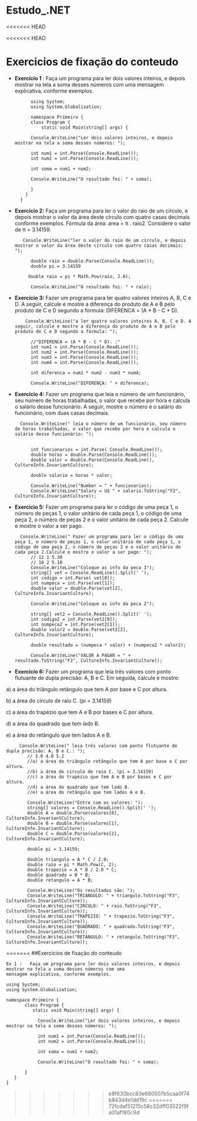 # Estudo_.NET
<<<<<<< HEAD

<<<<<<< HEAD
# **Exercicios de fixação do conteudo**

- **Exercício 1** :   Faça um programa para ler dois valores inteiros, e depois mostrar na tela a soma desses números com uma
mensagem explicativa, conforme exemplos.

            using System;
            using System.Globalization;

            namespace Primeiro {
            class Program {
                static void Main(string[] args) {

            Console.WriteLine("Ler dois valores inteiros, e depois mostrar na tela a soma desses números: "); 

            int num1 = int.Parse(Console.ReadLine());
            int num2 = int.Parse(Console.ReadLine());

            int soma = num1 + num2;

            Console.WriteLine("O resultado foi: " + soma);

            }
          }
        }

- **Exercício 2:** Faça um programa para ler o valor do raio de um círculo, e depois mostrar o valor da área deste círculo com quatro casas decimais conforme exemplos. Fórmula da área: area = π . raio2. Considere o valor de π = 3.14159.


         Console.WriteLine("ler o valor do raio de um círculo, e depois mostrar o valor da área deste círculo com quatro casas decimais:  "); 

            double raio = double.Parse(Console.ReadLine());
            double pi = 3.14159

           double raio = pi * Math.Pow(raio, 2.0);

            Console.WriteLine("O resultado foi: " + raio);


- **Exercício 3:** Fazer um programa para ler quatro valores inteiros A, B, C e D. A seguir, calcule e mostre a diferença do produto de A e B pelo produto de C e D segundo a fórmula: DIFERENCA = (A * B - C * D).

          Console.WriteLine("a ler quatro valores inteiros A, B, C e D. A seguir, calcule e mostre a diferença do produto de A e B pelo produto de C e D segundo a fórmula: ");

            //"DIFERENCA = (A * B - C * D). :"
            int num1 = int.Parse(Console.ReadLine());
            int num2 = int.Parse(Console.ReadLine());
            int num3 = int.Parse(Console.ReadLine());
            int num4 = int.Parse(Console.ReadLine());

            int diferenca = num1 * num2 - num3 * num4;

            Console.WriteLine("DIFERENÇA: " + diferenca);

- **Exercício 4:** Fazer um programa que leia o número de um funcionário, seu número de horas trabalhadas, o valor que recebe por hora e calcula o salário desse funcionário. A seguir, mostre o número e o salário do funcionário, com duas casas
decimais.

        Console.WriteLine(" leia o número de um funcionário, seu número de horas trabalhadas, o valor que recebe por hora e calcula o salário desse funcionário: ");


            int funcionarios = int.Parse( Console.ReadLine());
            double horas = double.Parse(Console.ReadLine());
            double valor = double.Parse(Console.ReadLine(), CultureInfo.InvariantCulture);

            double salario = horas * valor;

            Console.WriteLine("Number = " + funcionarios);
            Console.WriteLine("Salary = U$ " + salario.ToString("F2", CultureInfo.InvariantCulture));


- **Exercício 5:** Fazer um programa para ler o código de uma peça 1, o número de peças 1, o valor unitário de cada peça 1, o
código de uma peça 2, o número de peças 2 e o valor unitário de cada peça 2. Calcule e mostre o valor a ser pago.

        Console.WriteLine(" Fazer um programa para ler o código de uma peça 1, o número de peças 1, o valor unitário de cada peça 1, o código de uma peça 2, o número de peças 2 e o valor unitário de cada peça 2.Calcule e mostre o valor a ser pago: ");
            // 12 1 5.30
            // 16 2 5.10
            Console.WriteLine("Coloque as info da peca 1");
            string[] vet = Console.ReadLine().Split(' ');
            int codigo = int.Parse( vet[0]);
            int numpeca = int.Parse(vet[1]);
            double valor = double.Parse(vet[2], CultureInfo.InvariantCulture);

            Console.WriteLine("Coloque as info da peca 2");

            string[] vet2 = Console.ReadLine().Split(' ');
            int codigo2 = int.Parse(vet2[0]);
            int numpeca2 = int.Parse(vet2[1]);
            double valor2 = double.Parse(vet2[2], CultureInfo.InvariantCulture);

            double resultado = (numpeca * valor) + (numpeca2 * valor2);

            Console.WriteLine("VALOR A PAGAR = " + resultado.ToString("F2", CultureInfo.InvariantCulture));

- **Exercício 6:** Fazer um programa que leia três valores com ponto flutuante de dupla precisão: A, B e C. Em seguida, calcule e mostre:

a) a área do triângulo retângulo que tem A por base e C por altura.

b) a área do círculo de raio C. (pi = 3.14159)

c) a área do trapézio que tem A e B por bases e C por altura.

d) a área do quadrado que tem lado B.

e) a área do retângulo que tem lados A e B.

         Console.WriteLine(" leia três valores com ponto flutuante de dupla precisão: A, B e C.: ");
            // 3.0 4.0 5.2
            //a) a área do triângulo retângulo que tem A por base e C por altura.
            //b) a área do círculo de raio C. (pi = 3.14159)
            //c) a área do trapézio que tem A e B por bases e C por altura.
            //d) a área do quadrado que tem lado B.
            //e) a área do retângulo que tem lados A e B.

            Console.WriteLine("Entre com os valores: ");
            string[] valores = Console.ReadLine().Split(' ');
            double A = double.Parse(valores[0], CultureInfo.InvariantCulture);
            double B = double.Parse(valores[1], CultureInfo.InvariantCulture);
            double C = double.Parse(valores[2], CultureInfo.InvariantCulture);

            double pi = 3.14159;

            double triangulo = A * C / 2.0;
            double raio = pi * Math.Pow(C, 2);
            double trapezio = A * B / 2.0 * C;
            double quadrado = B * B;
            double retangulo = A * B;

            Console.WriteLine("Os resultados são: ");
            Console.WriteLine("TRIANGULO: " + triangulo.ToString("F3", CultureInfo.InvariantCulture));
            Console.WriteLine("CIRCULO: " + raio.ToString("F3", CultureInfo.InvariantCulture));
            Console.WriteLine("TRAPEZIO: " + trapezio.ToString("F3", CultureInfo.InvariantCulture));
            Console.WriteLine("QUADRADO: " + quadrado.ToString("F3", CultureInfo.InvariantCulture));
            Console.WriteLine("RETANGULO: " + retangulo.ToString("F3", CultureInfo.InvariantCulture));




=======
##Exercicios de fixação do conteudo

    Ex 1 :   Faça um programa para ler dois valores inteiros, e depois mostrar na tela a soma desses números com uma
    mensagem explicativa, conforme exemplos.
    
    using System;
    using System.Globalization;

    namespace Primeiro {
           class Program {
              static void Main(string[] args) {

                Console.WriteLine("Ler dois valores inteiros, e depois mostrar na tela a soma desses números: "); 

                int num1 = int.Parse(Console.ReadLine());
                int num2 = int.Parse(Console.ReadLine());

                int soma = num1 + num2;

                Console.WriteLine("O resultado foi: " + soma);

           }
       }
    }
>>>>>>> e8f630bcc83e680507b5caa0f74b843d4e1dd19c
=======
>>>>>>> 72fcdaf51215c58c32dff03522f9fa01af180c9d
